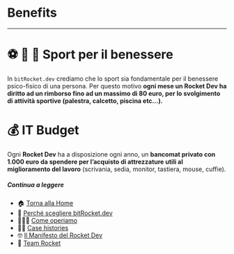 # Benefits

---

# ⚽️ 🏈 🏀 Sport per il benessere

In <code>bitRocket.dev</code> crediamo che lo sport sia fondamentale per il benessere psico-fisico di una persona. Per questo motivo **ogni mese un **Rocket Dev** ha diritto ad un rimborso fino ad un massimo di 80 euro, per lo svolgimento di attività sportive (palestra, calcetto, piscina etc…).**

# 💰 IT Budget

Ogni **Rocket Dev** ha a disposizione ogni anno, un **bancomat privato con 1.000 euro da spendere per l’acquisto di attrezzature utili al miglioramento del lavoro** (scrivania, sedia, monitor, tastiera, mouse, cuffie).

##### Continua a leggere

- 🏠 [Torna alla Home](https://github.com/bitRocket-dev)
- 🚀 [Perché scegliere bitRocket.dev](https://github.com/bitRocket-dev/.github/blob/main/profile/WHY_BITROCKET-DEV.md)
- 👨🏻‍💻 [Come operiamo](https://github.com/bitRocket-dev/.github/blob/main/profile/ABOUT.md)
- 💪🏻 [Case histories](https://github.com/bitRocket-dev/.github/blob/main/profile/CASE_HISTORIES.md)
- 🤓 [Il Manifesto del Rocket Dev](https://github.com/bitRocket-dev/.github/blob/main/profile/MANIFEST.md)
- 👾 [Team Rocket](https://github.com/bitRocket-dev/.github/blob/main/pages/TEAM_ROCKET.md)
